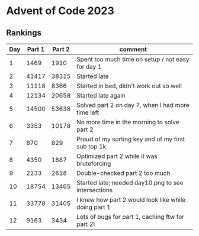# Advent of Code 2023

## Rankings
| Day | Part 1 | Part 2 | comment                                              |
| --- | ------ | ------ | ---------------------------------------------------- |
| 1   | 1469   | 1910   | Spent too much time on setup / not easy for day 1    |
| 2   | 41417  | 38315  | Started late                                         |
| 3   | 11118  | 8366   | Started in bed, didn't work out so well              |
| 4   | 12134  | 20658  | Started late again                                   |
| 5   | 14500  | 53638  | Solved part 2 on day 7, when I had more time left    |
| 6   | 3353   | 10178  | No more time in the morning to solve part 2          |
| 7   | 870    | 829    | Proud of my sorting key and of my first sub top 1k   |
| 8   | 4350   | 1887   | Optimized part 2 while it was bruteforcing           |
| 9   | 2233   | 2618   | Double-checked part 2 too much                       |
| 10  | 18754  | 13465  | Started late; needed day10.png to see intersections  |
| 11  | 33778  | 31405  | I knew how part 2 would look like while doing part 1 |
| 12  | 9163   | 3434   | Lots of bugs for part 1, caching ftw for part 2!     |